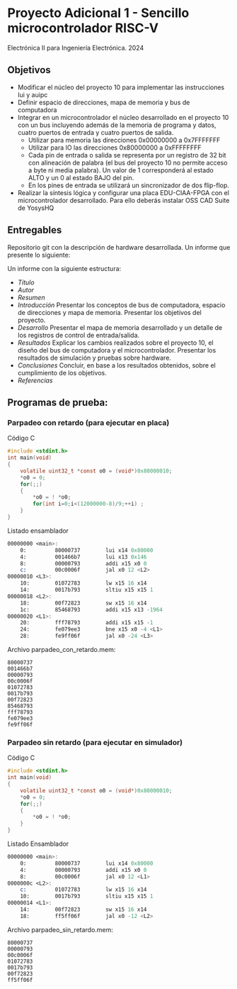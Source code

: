 # Proyecto Adicional 1 - Sencillo microcontrolador RISC-V

Electrónica II para Ingeniería Electrónica. 2024

## Objetivos

- Modificar el núcleo del proyecto 10 para implementar las instrucciones lui y auipc
- Definir espacio de direcciones, mapa de memoria y bus de computadora
- Integrar en un microcontrolador el núcleo desarrollado en el proyecto 10 con un bus incluyendo además de la memoria de programa y datos, cuatro puertos de entrada y cuatro puertos de salida.
  - Utilizar para memoria las direcciones 0x00000000 a 0x7FFFFFFF
  - Utilizar para IO las direcciones 0x80000000 a 0xFFFFFFFF
  - Cada pin de entrada o salida se representa por un registro de 32 bit con alineación de palabra (el bus del proyecto 10 no permite acceso a byte ni media palabra). Un valor de 1 corresponderá al estado ALTO y un 0 al estado BAJO del pin.
  - En los pines de entrada se utilizará un sincronizador de dos flip-flop.
- Realizar la síntesis lógica y configurar una placa EDU-CIAA-FPGA con el microcontrolador desarrollado. Para ello deberás instalar OSS CAD Suite de YosysHQ

## Entregables

Repositorio git con la descripción de hardware desarrollada.
Un informe que presente lo siguiente:

Un informe con la siguiente estructura:

- *Título*
- *Autor*
- *Resumen*
- *Introducción* Presentar los conceptos de bus de computadora, espacio de direcciones y mapa de memoria. Presentar los objetivos del proyecto.
- *Desarrollo* Presentar el mapa de memoria desarrollado y un detalle de los registros de control de entrada/salida.
- *Resultados* Explicar los cambios realizados sobre el proyecto 10, el diseño del bus de computadora y el microcontrolador. Presentar los resultados de simulación y pruebas sobre hardware.
- *Conclusiones* Concluir, en base a los resultados obtenidos, sobre el cumplimiento de los objetivos.
- *Referencias*

## Programas de prueba:

### Parpadeo con retardo (para ejecutar en placa)

Código C

~~~C
#include <stdint.h>
int main(void)
{
    volatile uint32_t *const o0 = (void*)0x80000010;
    *o0 = 0;
    for(;;)
    {
        *o0 = ! *o0;
        for(int i=0;i<(12000000-8)/9;++i) ;
    }
}
~~~

Listado ensamblador

~~~asm
00000000 <main>:
    0:         80000737        lui x14 0x80000
    4:         001466b7        lui x13 0x146
    8:         00000793        addi x15 x0 0
    c:         00c0006f        jal x0 12 <L2>
00000010 <L3>:
    10:        01072783        lw x15 16 x14
    14:        0017b793        sltiu x15 x15 1
00000018 <L2>:
    18:        00f72823        sw x15 16 x14
    1c:        85468793        addi x15 x13 -1964
00000020 <L1>:
    20:        fff78793        addi x15 x15 -1
    24:        fe079ee3        bne x15 x0 -4 <L1>
    28:        fe9ff06f        jal x0 -24 <L3>
~~~

Archivo parpadeo_con_retardo.mem:

~~~hex
80000737
001466b7
00000793
00c0006f
01072783
0017b793
00f72823
85468793
fff78793
fe079ee3
fe9ff06f
~~~

### Parpadeo sin retardo (para ejecutar en simulador)

Código C

~~~C
#include <stdint.h>
int main(void)
{
    volatile uint32_t *const o0 = (void*)0x80000010;
    *o0 = 0;
    for(;;)
    {
        *o0 = ! *o0;
    }
}
~~~

Listado Ensamblador

~~~asm
00000000 <main>:
    0:         80000737        lui x14 0x80000
    4:         00000793        addi x15 x0 0
    8:         00c0006f        jal x0 12 <L1>
0000000c <L2>:
    c:         01072783        lw x15 16 x14
    10:        0017b793        sltiu x15 x15 1
00000014 <L1>:
    14:        00f72823        sw x15 16 x14
    18:        ff5ff06f        jal x0 -12 <L2>
~~~

Archivo parpadeo_sin_retardo.mem:

~~~hex
80000737
00000793
00c0006f
01072783
0017b793
00f72823
ff5ff06f
~~~